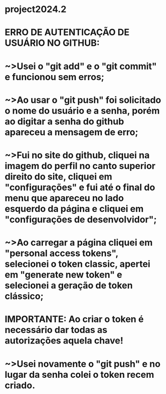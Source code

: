 # project2024.2
# ERRO DE AUTENTICAÇÃO DE USUÁRIO NO GITHUB:
#   ~>Usei o "git add" e o "git commit" e funcionou sem erros;
#   ~>Ao usar o "git push" foi solicitado o nome do usuário e a senha, porém ao digitar a senha do github apareceu a mensagem de erro;
#    ~>Fui no site do github, cliquei na imagem do perfil no canto superior direito do site, cliquei em "configurações" e fui até o final do menu que apareceu no lado esquerdo da página e cliquei em "configurações de desenvolvidor";
#   ~>Ao carregar a página cliquei em "personal access tokens", selecionei o token classic, apertei em "generate new token" e selecionei a geração de token clássico;
#       IMPORTANTE: Ao criar o token é necessário dar todas as autorizações aquela chave!
#   ~>Usei novamente o "git push" e no lugar da senha colei o token recem criado.
